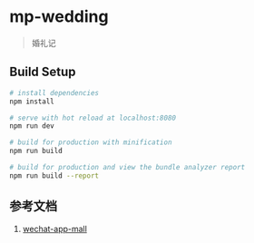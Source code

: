 # mp-wedding

> 婚礼记

## Build Setup

``` bash
# install dependencies
npm install

# serve with hot reload at localhost:8080
npm run dev

# build for production with minification
npm run build

# build for production and view the bundle analyzer report
npm run build --report
```

## 参考文档

1. [wechat-app-mall](https://github.com/EastWorld/wechat-app-mall)
